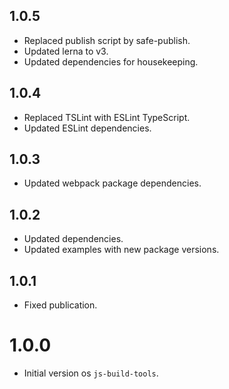 ## 1.0.5

- Replaced publish script by safe-publish.
- Updated lerna to v3.
- Updated dependencies for housekeeping.

## 1.0.4

- Replaced TSLint with ESLint TypeScript.
- Updated ESLint dependencies.

## 1.0.3

- Updated webpack package dependencies.

## 1.0.2

- Updated dependencies.
- Updated examples with new package versions.

## 1.0.1

- Fixed publication.

# 1.0.0

- Initial version os `js-build-tools`.
